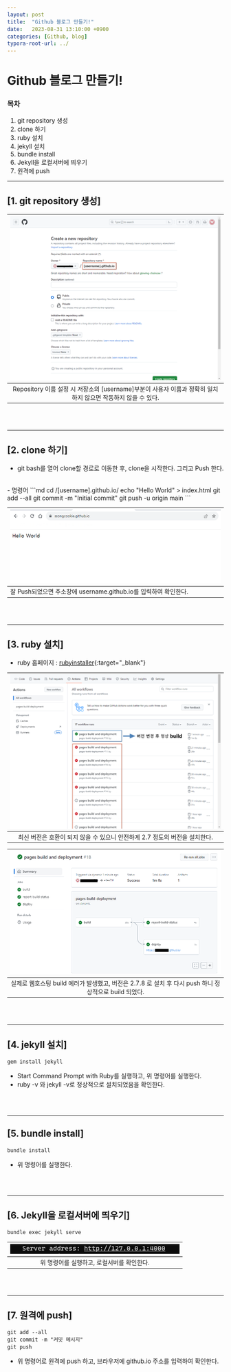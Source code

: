 ```yaml
---
layout: post
title:  "Github 블로그 만들기!"
date:   2023-08-31 13:10:00 +0900
categories: [Github, blog]
typora-root-url: ../
---
```

# Github 블로그 만들기!  
### 목차
1. git repository 생성
2. clone 하기
3. ruby 설치
4. jekyll 설치
5. bundle install
6. Jekyll을 로컬서버에 띄우기
7. 원격에 push

---
## [1. git repository 생성]  

| ![git_repository](/assets/img/git_repository_01.png) | 
|:--:| 
|  Repository 이름 설정 시 저장소의 [username]부분이 사용자 이름과 정확히 일치하지 않으면 작동하지 않을 수 있다. |

<br><br>

---  
## [2. clone 하기]  
- git bash를 열어 clone할 경로로 이동한 후, clone을 시작한다. 그리고 Push 한다.  
<br>
- 명령어  
```md
cd /[username].github.io/  
echo "Hello World" > index.html  
git add --all  
git commit -m "Initial commit"  
git push -u origin main  
```
 
| ![git_clone_push](/assets/img/git_clone_push_01.png) |
|:--|
| 잘 Push되었으면 주소창에 username.github.io를 입력하여 확인한다. |

<br><br>

---
## [3. ruby 설치]
- ruby 홈페이지 : [rubyinstaller](https://rubyinstaller.org/downloads/){:target="_blank"}

| ![git_build_error](/assets/img/git_build_error.png) |
|:--:|
| 최신 버전은 호환이 되지 않을 수 있으니 안전하게 2.7 정도의 버전을 설치한다. |

| ![git_build_success](/assets/img/git_build_success.png) |
|:--:|
| 실제로 웹호스팅 build 에러가 발생했고, 버전은 2.7.8 로 설치 후 다시 push 하니 정상적으로 build 되었다. |

<br><br>

---
## [4. jekyll 설치]
```md
gem install jekyll
```
- Start Command Prompt with Ruby를 실행하고, 위 명령어를 실행한다.
- ruby -v 와 jekyll -v로 정상적으로 설치되었음을 확인한다.

<br><br>

---
## [5. bundle install]
```md
bundle install
```
- 위 명령어를 실행한다.

<br><br>

---
## [6. Jekyll을 로컬서버에 띄우기]
```md
bundle exec jekyll serve
```  
  
| ![bundle_server](/assets/img/bundle_server.png) |
|:--:|
| 위 명령어를 실행하고, 로컬서버를 확인한다. |

<br><br>

---
## [7. 원격에 push]
```md
git add --all
git commit -m "커밋 메시지"
git push
```
- 위 명령어로 원격에 push 하고, 브라우저에 github.io 주소를 입력하여 확인한다.



